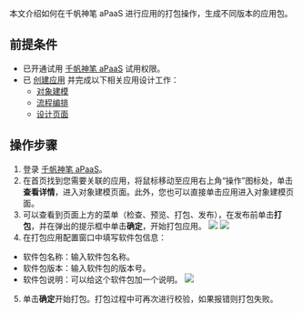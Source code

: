 本文介绍如何在千帆神笔 aPaaS 进行应用的打包操作，生成不同版本的应用包。


## 前提条件


- 已开通试用 [千帆神笔 aPaaS](https://cloud.tencent.com/login?&s_url=https://apaas.cloud.tencent.com/sign/cloud) 试用权限。
- 已 [创建应用](https://cloud.tencent.com/document/product/1365/51314) 并完成以下相关应用设计工作：
	-  [对象建模](https://cloud.tencent.com/document/product/1365/59124)
	-  	 [流程编排](https://cloud.tencent.com/document/product/1365/51322)
	-  [设计页面](https://cloud.tencent.com/document/product/1365/59125)


## 操作步骤
1. 登录 [千帆神笔 aPaaS](https://apaas.cloud.tencent.com/backend)。
2. 在首页找到您需要关联的应用，将鼠标移动至应用右上角“操作”图标处，单击**查看详情**，进入对象建模页面。此外，您也可以直接单击应用进入对象建模页面。
3. 可以查看到页面上方的菜单（检查、预览、打包、发布），在发布前单击**打包**，并在弹出的提示框中单击**确定**，开始打包应用。
![](https://qcloudimg.tencent-cloud.cn/raw/e7c4ccbdc135bcbafe5f1ad0c3d12885.png)
![](https://qcloudimg.tencent-cloud.cn/raw/66e7fd7936bbc9da1d5e39febc85af74.png)
4. 在打包应用配置窗口中填写软件包信息：
 - 软件包名称：输入软件包名称。
 - 软件包版本：输入软件包的版本号。
 - 软件包说明：可以给这个软件包加一个说明。
![](https://qcloudimg.tencent-cloud.cn/raw/40be3ef0754b3afe619a28754847c1eb.png)
5. 单击**确定**开始打包。打包过程中可再次进行校验，如果报错则打包失败。
 

